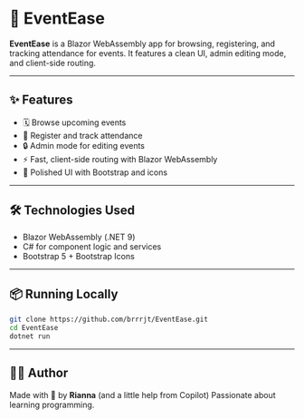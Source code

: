 # 🎉 EventEase

**EventEase** is a Blazor WebAssembly app for browsing, registering, and tracking attendance for events. It features a clean UI, admin editing mode, and client-side routing.

---

## ✨ Features

- 🗓 Browse upcoming events
- 📝 Register and track attendance
- 🔒 Admin mode for editing events
- ⚡ Fast, client-side routing with Blazor WebAssembly
- 🎨 Polished UI with Bootstrap and icons

---

## 🛠 Technologies Used

- Blazor WebAssembly (.NET 9)
- C# for component logic and services
- Bootstrap 5 + Bootstrap Icons

---

## 📦 Running Locally

```bash
git clone https://github.com/brrrjt/EventEase.git
cd EventEase
dotnet run
```

---

## 👩‍💻 Author

Made with 💙 by **Rianna** (and a little help from Copilot)
Passionate about learning programming.
